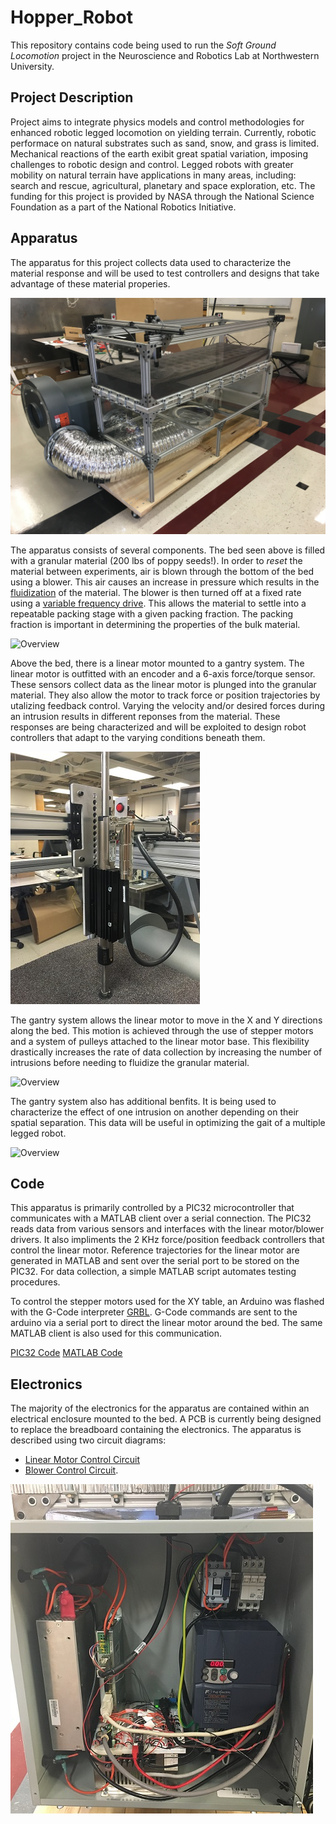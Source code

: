 # Hopper_Robot #
This repository contains code being used to run the *Soft Ground Locomotion* project in the Neuroscience and Robotics Lab at Northwestern University.

## Project Description ##
Project aims to integrate physics models and control methodologies for enhanced robotic legged locomotion on yielding terrain. Currently, robotic performace on natural substrates such as sand, snow, and grass is limited. Mechanical reactions of the earth exibit great spatial variation, imposing challenges to robotic design and control. Legged robots with greater mobility on natural terrain have applications in many areas, including: search and rescue, agricultural, planetary and space exploration, etc. The funding for this project is provided by NASA through the National Science Foundation as a part of the National Robotics Initiative.

## Apparatus ##
The apparatus for this project collects data used to characterize the material response and will be used to test controllers and designs that take advantage of these material properies.

![Overview](Images/Setup.jpeg "Apparatus image")

The apparatus consists of several components. The bed seen above is filled with a granular material (200 lbs of poppy seeds!). In order to *reset* the material between experiments, air is blown through the bottom of the bed using a blower. This air causes an increase in pressure which results in the [fluidization](https://en.wikipedia.org/wiki/Fluidization) of the material. The blower is then turned off at a fixed rate using a [variable frequency drive](https://en.wikipedia.org/wiki/Variable-frequency_drive). This allows the material to settle into a repeatable packing stage with a given packing fraction. The packing fraction is important in determining the properties of the bulk material.

![Overview](Images/Fluidizing.gif "Material Fluidization")

Above the bed, there is a linear motor mounted to a gantry system. The linear motor is outfitted with an encoder and a 6-axis force/torque sensor. These sensors collect data as the linear motor is plunged into the granular material. They also allow the motor to track force or position trajectories by utalizing feedback control. Varying the velocity and/or desired forces during an intrusion results in different reponses from the material. These responses are being characterized and will be exploited to design robot controllers that adapt to the varying conditions beneath them.

![Overview](Images/LinearMotor.jpg)

The gantry system allows the linear motor to move in the X and Y directions along the bed. This motion is achieved through the use of stepper motors and a system of pulleys attached to the linear motor base. This flexibility drastically increases the rate of data collection by increasing the number of intrusions before needing to fluidize the granular material.

![Overview](Images/Homing.gif)

The gantry system also has additional benfits. It is being used to characterize the effect of one intrusion on another depending on their spatial separation. This data will be useful in optimizing the gait of a multiple legged robot.

![Overview](Images/Intrusions.gif)

## Code ##
This apparatus is primarily controlled by a PIC32 microcontroller that communicates with a MATLAB client over a serial connection. The PIC32 reads data from various sensors and interfaces with the linear motor/blower drivers. It also impliments the 2 KHz force/position feedback controllers that control the linear motor. Reference trajectories for the linear motor are generated in MATLAB and sent over the serial port to be stored on the PIC32. For data collection, a simple MATLAB script automates testing procedures.

To control the stepper motors used for the XY table, an Arduino was flashed with the G-Code interpreter [GRBL](https://github.com/grbl/grbl). G-Code commands are sent to the arduino via a serial port to direct the linear motor around the bed. The same MATLAB client is also used for this communication.

[PIC32 Code]()
[MATLAB Code]()

## Electronics ##
The majority of the electronics for the apparatus are contained within an electrical enclosure mounted to the bed. A PCB is currently being designed to replace the breadboard containing the electronics. The apparatus is described using two circuit diagrams:
* [Linear Motor Control Circuit](LinearMotorControl.pdf) 
* [Blower Control Circuit](BlowerControl).

![Overview](Images/Enclosure.jpg)
